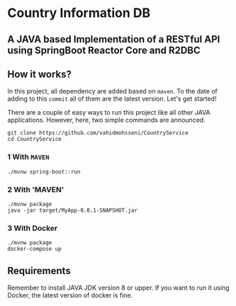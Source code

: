 # Country Information DB
## A JAVA based Implementation of a RESTful API using SpringBoot Reactor Core and R2DBC


## How it works?
In this project, all dependency are added based on `maven`. To the date of adding to this `commit` all of them are
the latest version. Let's get started!

There are a couple of easy ways to run this project like all other JAVA applications. However, 
here, two simple commands are announced.

```shell
git clone https://github.com/vahidmohsseni/CountryService
cd CountryService
```


### 1 With `MAVEN`

```shell
./mvnw spring-boot::run
```

### 2 With 'MAVEN'
```shell
./mvnw package
java -jar target/MyApp-0.0.1-SNAPSHOT.jar 
```

### 3 With Docker
```shell
./mvnw package
docker-compose up
```




## Requirements
Remember to install JAVA JDK version 8 or upper.
If you want to run it using Docker, the latest version of docker is fine.